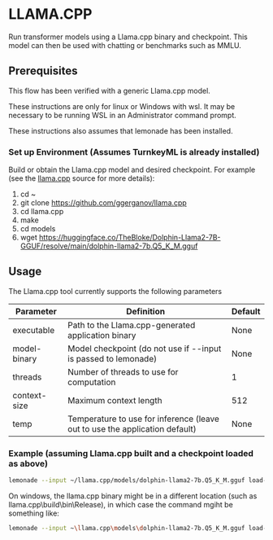 # LLAMA.CPP

Run transformer models using a Llama.cpp binary and checkpoint. This model can then be used with chatting or benchmarks such as MMLU.

## Prerequisites

This flow has been verified with a generic Llama.cpp model.

These instructions are only for linux or Windows with wsl. It may be necessary to be running WSL in an Administrator command prompt.

These instructions also assumes that lemonade has been installed.


### Set up Environment (Assumes TurnkeyML is already installed)

Build or obtain the Llama.cpp model and desired checkpoint.
For example (see the [llama.cpp](https://github.com/ggerganov/llama.cpp/blob/master/docs/build.md
) source for more details):
1. cd ~
1. git clone https://github.com/ggerganov/llama.cpp
1. cd llama.cpp
1. make
1. cd models
1. wget https://huggingface.co/TheBloke/Dolphin-Llama2-7B-GGUF/resolve/main/dolphin-llama2-7b.Q5_K_M.gguf


## Usage

The Llama.cpp tool currently supports the following parameters

| Parameter    | Definition                                                                  | Default |
| ---------    | ----------------------------------------------------                        | ------- |
| executable   | Path to the Llama.cpp-generated application binary                          | None    |
| model-binary | Model checkpoint (do not use if --input is passed to lemonade)              | None    |
| threads      | Number of threads to use for computation                                    | 1       |
| context-size | Maximum context length                                                      | 512     |
| temp         | Temperature to use for inference (leave out to use the application default) | None    |

### Example (assuming Llama.cpp built and a checkpoint loaded as above)

```bash
lemonade --input ~/llama.cpp/models/dolphin-llama2-7b.Q5_K_M.gguf load-llama-cpp --executable ~/llama.cpp/llama-cli accuracy-mmlu --ntrain 5
```

On windows, the llama.cpp binary might be in a different location (such as llama.cpp\build\bin\Release\), in which case the command mgiht be something like:
```bash
lemonade --input ~\llama.cpp\models\dolphin-llama2-7b.Q5_K_M.gguf load-llama-cpp --executable ~\llama.cpp\build\bin\Release\llama-cli accuracy-mmlu --ntrain 5
```
